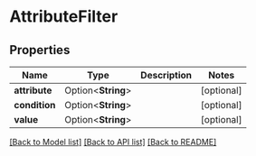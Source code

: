 # AttributeFilter

## Properties

Name | Type | Description | Notes
------------ | ------------- | ------------- | -------------
**attribute** | Option<**String**> |  | [optional]
**condition** | Option<**String**> |  | [optional]
**value** | Option<**String**> |  | [optional]

[[Back to Model list]](../README.md#documentation-for-models) [[Back to API list]](../README.md#documentation-for-api-endpoints) [[Back to README]](../README.md)


